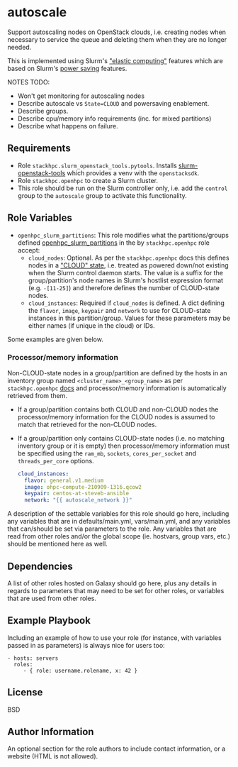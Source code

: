 # autoscale

Support autoscaling nodes on OpenStack clouds, i.e. creating nodes when necessary to service the queue and deleting them when they are no longer needed.

This is implemented using Slurm's ["elastic computing"](https://slurm.schedmd.com/elastic_computing.html) features which are based on Slurm's [power saving](https://slurm.schedmd.com/power_save.html) features.


NOTES TODO:
- Won't get monitoring for autoscaling nodes
- Describe autoscale vs `State=CLOUD` and powersaving enablement.
- Describe groups.
- Describe cpu/memory info requirements (inc. for mixed partitions)
- Describe what happens on failure.


## Requirements

- Role `stackhpc.slurm_openstack_tools.pytools`. Installs [slurm-openstack-tools](github.com/stackhpc/slurm-openstack-tools) which provides a venv with the `openstacksdk`.
- Role `stackhpc.openhpc` to create a Slurm cluster.
- This role should be run on the Slurm controller only, i.e. add the `control` group to the `autoscale` group to activate this functionality.

## Role Variables

- `openhpc_slurm_partitions`: This role modifies what the partitions/groups defined [openhpc_slurm_partitions](https://github.com/stackhpc/ansible-role-openhpc#slurmconf) in the by `stackhpc.openhpc` role accept:
  - `cloud_nodes`: Optional. As per the `stackhpc.openhpc` docs this defines nodes in a ["CLOUD" state](https://slurm.schedmd.com/slurm.conf.html#OPT_CLOUD), i.e. treated as powered down/not existing when the Slurm control daemon starts. The value is a suffix for the group/partition's node names in Slurm's hostlist expression format (e.g. `-[11-25]`) and therefore defines the number of CLOUD-state nodes.
  - `cloud_instances`: Required if `cloud_nodes` is defined. A dict defining the `flavor`, `image`, `keypair` and `network` to use for CLOUD-state instances in this partition/group. Values for these parameters may be either names (if unique in the cloud) or IDs.

Some examples are given below.

### Processor/memory information
Non-CLOUD-state nodes in a group/partition are defined by the hosts in an inventory group named `<cluster_name>_<group_name>` as per `stackhpc.openhpc` [docs](https://github.com/stackhpc/ansible-role-openhpc#slurmconf) and processor/memory information is automatically retrieved from them.

- If a group/partition contains both CLOUD and non-CLOUD nodes the processor/memory information for the CLOUD nodes is assumed to match that retrieved for the non-CLOUD nodes.
- If a group/partition only contains CLOUD-state nodes (i.e. no matching inventory group or it is empty) then processor/memory information must be specified using the `ram_mb`, `sockets`, `cores_per_socket` and `threads_per_core` options.




  
  ```yaml
  cloud_instances:
    flavor: general.v1.medium
    image: ohpc-compute-210909-1316.qcow2
    keypair: centos-at-steveb-ansible
    network: "{{ autoscale_network }}"

A description of the settable variables for this role should go here, including any variables that are in defaults/main.yml, vars/main.yml, and any variables that can/should be set via parameters to the role. Any variables that are read from other roles and/or the global scope (ie. hostvars, group vars, etc.) should be mentioned here as well.




Dependencies
------------

A list of other roles hosted on Galaxy should go here, plus any details in regards to parameters that may need to be set for other roles, or variables that are used from other roles.

Example Playbook
----------------

Including an example of how to use your role (for instance, with variables passed in as parameters) is always nice for users too:

    - hosts: servers
      roles:
         - { role: username.rolename, x: 42 }

License
-------

BSD

Author Information
------------------

An optional section for the role authors to include contact information, or a website (HTML is not allowed).
